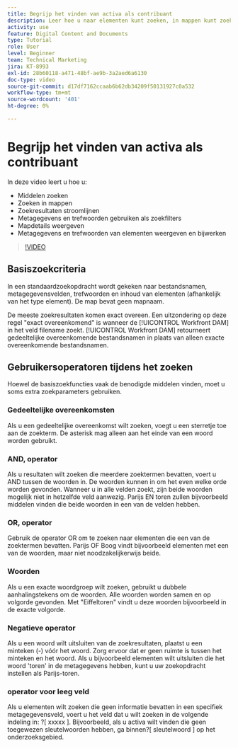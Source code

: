 ```yaml
---
title: Begrijp het vinden van activa als contribuant
description: Leer hoe u naar elementen kunt zoeken, in mappen kunt zoeken, zoekresultaten kunt stroomlijnen, metagegevens en trefwoorden kunt gebruiken als zoekfilters in [!UICONTROL Workfront DAM] .
activity: use
feature: Digital Content and Documents
type: Tutorial
role: User
level: Beginner
team: Technical Marketing
jira: KT-8993
exl-id: 28b60118-a471-48bf-ae9b-3a2aed6a6130
doc-type: video
source-git-commit: d17df7162ccaab6b62db34209f50131927c0a532
workflow-type: tm+mt
source-wordcount: '401'
ht-degree: 0%

---
```


# Begrijp het vinden van activa als contribuant

In deze video leert u hoe u:

* Middelen zoeken
* Zoeken in mappen
* Zoekresultaten stroomlijnen
* Metagegevens en trefwoorden gebruiken als zoekfilters
* Mapdetails weergeven
* Metagegevens en trefwoorden van elementen weergeven en bijwerken

>[!VIDEO](https://video.tv.adobe.com/v/3453927/?quality=12&learn=on&enablevpops&captions=dut)

## Basiszoekcriteria

In een standaardzoekopdracht wordt gekeken naar bestandsnamen, metagegevensvelden, trefwoorden en inhoud van elementen (afhankelijk van het type element). De map bevat geen mapnaam.

De meeste zoekresultaten komen exact overeen. Een uitzondering op deze regel &quot;exact overeenkomend&quot; is wanneer de [!UICONTROL Workfront DAM] in het veld filename zoekt. [!UICONTROL Workfront DAM] retourneert gedeeltelijke overeenkomende bestandsnamen in plaats van alleen exacte overeenkomende bestandsnamen.

## Gebruikersoperatoren tijdens het zoeken

Hoewel de basiszoekfuncties vaak de benodigde middelen vinden, moet u soms extra zoekparameters gebruiken.

### Gedeeltelijke overeenkomsten

Als u een gedeeltelijke overeenkomst wilt zoeken, voegt u een sterretje toe aan de zoekterm. De asterisk mag alleen aan het einde van een woord worden gebruikt.

### AND, operator

Als u resultaten wilt zoeken die meerdere zoektermen bevatten, voert u AND tussen de woorden in. De woorden kunnen in om het even welke orde worden gevonden. Wanneer u in alle velden zoekt, zijn beide woorden mogelijk niet in hetzelfde veld aanwezig. Parijs EN toren zullen bijvoorbeeld middelen vinden die beide woorden in een van de velden hebben.

### OR, operator

Gebruik de operator OR om te zoeken naar elementen die een van de zoektermen bevatten. Parijs OF Boog vindt bijvoorbeeld elementen met een van de woorden, maar niet noodzakelijkerwijs beide.

### Woorden

Als u een exacte woordgroep wilt zoeken, gebruikt u dubbele aanhalingstekens om de woorden. Alle woorden worden samen en op volgorde gevonden. Met &quot;Eiffeltoren&quot; vindt u deze woorden bijvoorbeeld in de exacte volgorde.

### Negatieve operator

Als u een woord wilt uitsluiten van de zoekresultaten, plaatst u een minteken (-) vóór het woord. Zorg ervoor dat er geen ruimte is tussen het minteken en het woord. Als u bijvoorbeeld elementen wilt uitsluiten die het woord &#39;toren&#39; in de metagegevens hebben, kunt u uw zoekopdracht instellen als Parijs-toren.

### operator voor leeg veld

Als u elementen wilt zoeken die geen informatie bevatten in een specifiek metagegevensveld, voert u het veld dat u wilt zoeken in de volgende indeling in: ?[ xxxxx ]. Bijvoorbeeld, als u activa wilt vinden die geen toegewezen sleutelwoorden hebben, ga binnen?[ sleutelwoord ] op het onderzoeksgebied.
